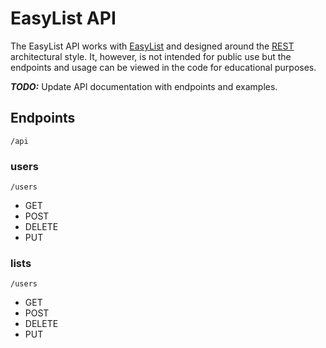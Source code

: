 # EasyList API

The EasyList API works with [EasyList](https://www.easylist.link) and designed around the [REST](https://en.wikipedia.org/wiki/Representational_state_transfer) architectural style. It, however, is not intended for public use but the endpoints and usage can be viewed in the code for educational purposes.

***TODO:*** Update API documentation with endpoints and examples.

## Endpoints
`/api`
### users
`/users`
*  GET
*  POST
*  DELETE
*  PUT
### lists
`/users`
*  GET
*  POST
*  DELETE
*  PUT